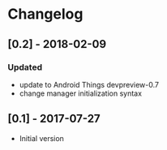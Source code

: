# Changelog

## [0.2] - 2018-02-09
### Updated
- update to Android Things devpreview-0.7
- change manager initialization syntax

## [0.1] - 2017-07-27
- Initial version
